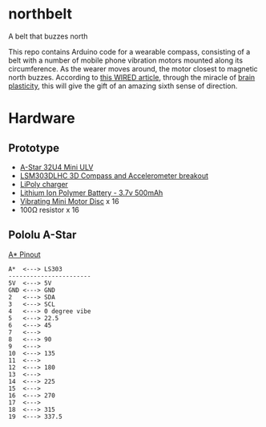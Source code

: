 northbelt
=========

A belt that buzzes north

This repo contains Arduino code for a wearable compass, consisting of a belt with a number of mobile phone vibration motors mounted along its circumference.  As the wearer moves around, the motor closest to magnetic north buzzes.  According to [this WIRED article](http://archive.wired.com/wired/archive/15.04/esp.html), through the miracle of [brain plasticity](http://en.wikipedia.org/wiki/Neuroplasticity), this will give the gift of an amazing sixth sense of direction.

Hardware
========

Prototype
---------
 * [A-Star 32U4 Mini ULV](http://www.pololu.com/product/3102)
 * [LSM303DLHC 3D Compass and Accelerometer breakout](http://www.pololu.com/product/2124)
 * [LiPoly charger](http://www.adafruit.com/products/259)
 * [Lithium Ion Polymer Battery - 3.7v 500mAh](http://www.adafruit.com/products/1578)
 * [Vibrating Mini Motor Disc](http://www.adafruit.com/products/1201) x 16
 * 100Ω resistor x 16

Pololu A-Star
-------------

[A* Pinout](http://www.pololu.com/file/0J784/a-star-32u4-mini-pinout.pdf)

    A*  <---> LS303
    -----------------------
    5V  <---> 5V
    GND <---> GND
    2   <---> SDA
    3   <---> SCL
    4   <---> 0 degree vibe
    5   <---> 22.5
    6   <---> 45
    7   <--->
    8   <---> 90
    9   <--->
    10  <---> 135
    11  <--->
    12  <---> 180
    13  <--->
    14  <---> 225
    15  <--->
    16  <---> 270
    17  <--->
    18  <---> 315
    19  <---> 337.5

